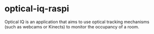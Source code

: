 optical-iq-raspi
================

Optical IQ is an application that aims to use optical tracking mechanisms (such as webcams or Kinects) to monitor the occupancy of a room.
